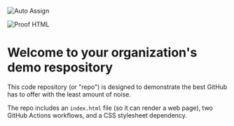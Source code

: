 ![Auto Assign](https://github.com/zitherharpnomna/demo-repository/actions/workflows/auto-assign.yml/badge.svg)

![Proof HTML](https://github.com/zitherharpnomna/demo-repository/actions/workflows/proof-html.yml/badge.svg)

# Welcome to your organization's demo respository
This code repository (or "repo") is designed to demonstrate the best GitHub has to offer with the least amount of noise.

The repo includes an `index.html` file (so it can render a web page), two GitHub Actions workflows, and a CSS stylesheet dependency.
